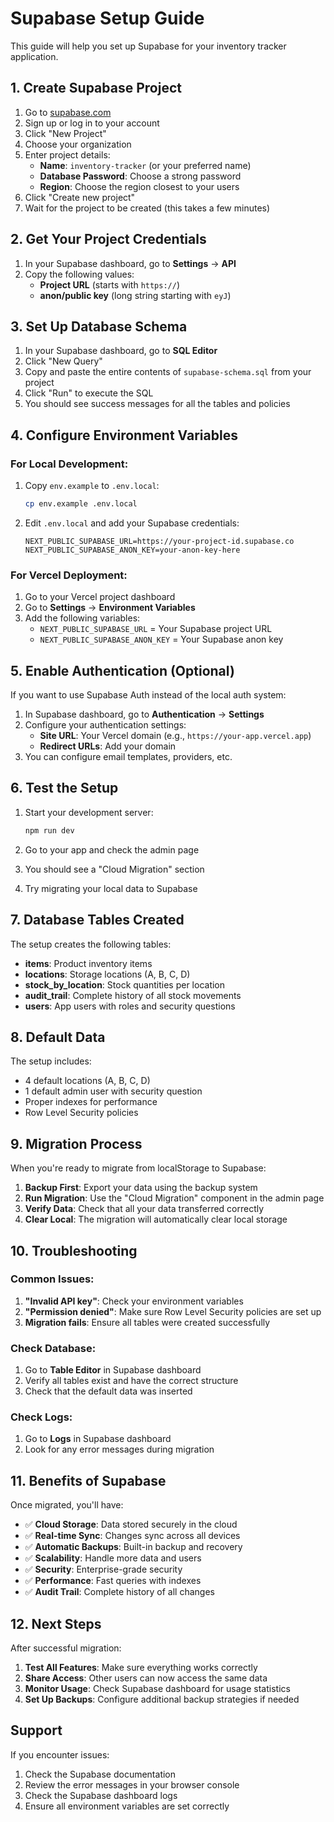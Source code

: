 # Supabase Setup Guide

This guide will help you set up Supabase for your inventory tracker application.

## 1. Create Supabase Project

1. Go to [supabase.com](https://supabase.com)
2. Sign up or log in to your account
3. Click "New Project"
4. Choose your organization
5. Enter project details:
   - **Name**: `inventory-tracker` (or your preferred name)
   - **Database Password**: Choose a strong password
   - **Region**: Choose the region closest to your users
6. Click "Create new project"
7. Wait for the project to be created (this takes a few minutes)

## 2. Get Your Project Credentials

1. In your Supabase dashboard, go to **Settings** → **API**
2. Copy the following values:
   - **Project URL** (starts with `https://`)
   - **anon/public key** (long string starting with `eyJ`)

## 3. Set Up Database Schema

1. In your Supabase dashboard, go to **SQL Editor**
2. Click "New Query"
3. Copy and paste the entire contents of `supabase-schema.sql` from your project
4. Click "Run" to execute the SQL
5. You should see success messages for all the tables and policies

## 4. Configure Environment Variables

### For Local Development:

1. Copy `env.example` to `.env.local`:
   ```bash
   cp env.example .env.local
   ```

2. Edit `.env.local` and add your Supabase credentials:
   ```env
   NEXT_PUBLIC_SUPABASE_URL=https://your-project-id.supabase.co
   NEXT_PUBLIC_SUPABASE_ANON_KEY=your-anon-key-here
   ```

### For Vercel Deployment:

1. Go to your Vercel project dashboard
2. Go to **Settings** → **Environment Variables**
3. Add the following variables:
   - `NEXT_PUBLIC_SUPABASE_URL` = Your Supabase project URL
   - `NEXT_PUBLIC_SUPABASE_ANON_KEY` = Your Supabase anon key

## 5. Enable Authentication (Optional)

If you want to use Supabase Auth instead of the local auth system:

1. In Supabase dashboard, go to **Authentication** → **Settings**
2. Configure your authentication settings:
   - **Site URL**: Your Vercel domain (e.g., `https://your-app.vercel.app`)
   - **Redirect URLs**: Add your domain
3. You can configure email templates, providers, etc.

## 6. Test the Setup

1. Start your development server:
   ```bash
   npm run dev
   ```

2. Go to your app and check the admin page
3. You should see a "Cloud Migration" section
4. Try migrating your local data to Supabase

## 7. Database Tables Created

The setup creates the following tables:

- **items**: Product inventory items
- **locations**: Storage locations (A, B, C, D)
- **stock_by_location**: Stock quantities per location
- **audit_trail**: Complete history of all stock movements
- **users**: App users with roles and security questions

## 8. Default Data

The setup includes:
- 4 default locations (A, B, C, D)
- 1 default admin user with security question
- Proper indexes for performance
- Row Level Security policies

## 9. Migration Process

When you're ready to migrate from localStorage to Supabase:

1. **Backup First**: Export your data using the backup system
2. **Run Migration**: Use the "Cloud Migration" component in the admin page
3. **Verify Data**: Check that all your data transferred correctly
4. **Clear Local**: The migration will automatically clear local storage

## 10. Troubleshooting

### Common Issues:

1. **"Invalid API key"**: Check your environment variables
2. **"Permission denied"**: Make sure Row Level Security policies are set up
3. **Migration fails**: Ensure all tables were created successfully

### Check Database:

1. Go to **Table Editor** in Supabase dashboard
2. Verify all tables exist and have the correct structure
3. Check that the default data was inserted

### Check Logs:

1. Go to **Logs** in Supabase dashboard
2. Look for any error messages during migration

## 11. Benefits of Supabase

Once migrated, you'll have:

- ✅ **Cloud Storage**: Data stored securely in the cloud
- ✅ **Real-time Sync**: Changes sync across all devices
- ✅ **Automatic Backups**: Built-in backup and recovery
- ✅ **Scalability**: Handle more data and users
- ✅ **Security**: Enterprise-grade security
- ✅ **Performance**: Fast queries with indexes
- ✅ **Audit Trail**: Complete history of all changes

## 12. Next Steps

After successful migration:

1. **Test All Features**: Make sure everything works correctly
2. **Share Access**: Other users can now access the same data
3. **Monitor Usage**: Check Supabase dashboard for usage statistics
4. **Set Up Backups**: Configure additional backup strategies if needed

## Support

If you encounter issues:
1. Check the Supabase documentation
2. Review the error messages in your browser console
3. Check the Supabase dashboard logs
4. Ensure all environment variables are set correctly

